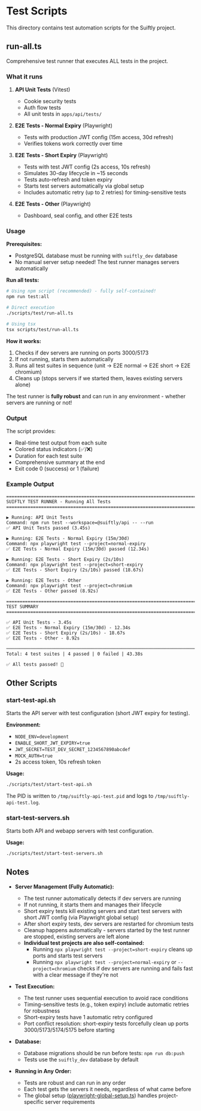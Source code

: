# Test Scripts

This directory contains test automation scripts for the Suiftly project.

## run-all.ts

Comprehensive test runner that executes ALL tests in the project.

### What it runs

1. **API Unit Tests** (Vitest)
   - Cookie security tests
   - Auth flow tests
   - All unit tests in `apps/api/tests/`

2. **E2E Tests - Normal Expiry** (Playwright)
   - Tests with production JWT config (15m access, 30d refresh)
   - Verifies tokens work correctly over time

3. **E2E Tests - Short Expiry** (Playwright)
   - Tests with test JWT config (2s access, 10s refresh)
   - Simulates 30-day lifecycle in ~15 seconds
   - Tests auto-refresh and token expiry
   - Starts test servers automatically via global setup
   - Includes automatic retry (up to 2 retries) for timing-sensitive tests

4. **E2E Tests - Other** (Playwright)
   - Dashboard, seal config, and other E2E tests

### Usage

**Prerequisites:**
- PostgreSQL database must be running with `suiftly_dev` database
- No manual server setup needed! The test runner manages servers automatically

**Run all tests:**
```bash
# Using npm script (recommended) - fully self-contained!
npm run test:all

# Direct execution
./scripts/test/run-all.ts

# Using tsx
tsx scripts/test/run-all.ts
```

**How it works:**
1. Checks if dev servers are running on ports 3000/5173
2. If not running, starts them automatically
3. Runs all test suites in sequence (unit → E2E normal → E2E short → E2E chromium)
4. Cleans up (stops servers if we started them, leaves existing servers alone)

The test runner is **fully robust** and can run in any environment - whether servers are running or not!

### Output

The script provides:
- Real-time test output from each suite
- Colored status indicators (✅/❌)
- Duration for each test suite
- Comprehensive summary at the end
- Exit code 0 (success) or 1 (failure)

### Example Output

```
================================================================================
SUIFTLY TEST RUNNER - Running All Tests
================================================================================

▶ Running: API Unit Tests
Command: npm run test --workspace=@suiftly/api -- --run
✅ API Unit Tests passed (3.45s)

▶ Running: E2E Tests - Normal Expiry (15m/30d)
Command: npx playwright test --project=normal-expiry
✅ E2E Tests - Normal Expiry (15m/30d) passed (12.34s)

▶ Running: E2E Tests - Short Expiry (2s/10s)
Command: npx playwright test --project=short-expiry
✅ E2E Tests - Short Expiry (2s/10s) passed (18.67s)

▶ Running: E2E Tests - Other
Command: npx playwright test --project=chromium
✅ E2E Tests - Other passed (8.92s)

================================================================================
TEST SUMMARY
================================================================================

✅ API Unit Tests - 3.45s
✅ E2E Tests - Normal Expiry (15m/30d) - 12.34s
✅ E2E Tests - Short Expiry (2s/10s) - 18.67s
✅ E2E Tests - Other - 8.92s

────────────────────────────────────────────────────────────────────────────────
Total: 4 test suites | 4 passed | 0 failed | 43.38s

✅ All tests passed! 🎉
```

## Other Scripts

### start-test-api.sh

Starts the API server with test configuration (short JWT expiry for testing).

**Environment:**
- `NODE_ENV=development`
- `ENABLE_SHORT_JWT_EXPIRY=true`
- `JWT_SECRET=TEST_DEV_SECRET_1234567890abcdef`
- `MOCK_AUTH=true`
- 2s access token, 10s refresh token

**Usage:**
```bash
./scripts/test/start-test-api.sh
```

The PID is written to `/tmp/suiftly-api-test.pid` and logs to `/tmp/suiftly-api-test.log`.

### start-test-servers.sh

Starts both API and webapp servers with test configuration.

**Usage:**
```bash
./scripts/test/start-test-servers.sh
```

## Notes

- **Server Management (Fully Automatic):**
  - The test runner automatically detects if dev servers are running
  - If not running, it starts them and manages their lifecycle
  - Short expiry tests kill existing servers and start test servers with short JWT config (via Playwright global setup)
  - After short expiry tests, dev servers are restarted for chromium tests
  - Cleanup happens automatically - servers started by the test runner are stopped, existing servers are left alone
  - **Individual test projects are also self-contained:**
    - Running `npx playwright test --project=short-expiry` cleans up ports and starts test servers
    - Running `npx playwright test --project=normal-expiry` or `--project=chromium` checks if dev servers are running and fails fast with a clear message if they're not

- **Test Execution:**
  - The test runner uses sequential execution to avoid race conditions
  - Timing-sensitive tests (e.g., token expiry) include automatic retries for robustness
  - Short-expiry tests have 1 automatic retry configured
  - Port conflict resolution: short-expiry tests forcefully clean up ports 3000/5173/5174/5175 before starting

- **Database:**
  - Database migrations should be run before tests: `npm run db:push`
  - Tests use the `suiftly_dev` database by default

- **Running in Any Order:**
  - Tests are robust and can run in any order
  - Each test gets the servers it needs, regardless of what came before
  - The global setup ([playwright-global-setup.ts](/playwright-global-setup.ts)) handles project-specific server requirements

